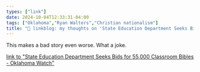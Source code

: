 ```yaml
---
types: ["link"]
date: 2024-10-04T12:33:31-04:00
tags: ["Oklahoma","Ryan Walters","Christian nationalism"]
title: "🔗 linkblog: my thoughts on 'State Education Department Seeks Bids for 55,000 Classroom Bibles - Oklahoma Watch'"
---
```

This makes a bad story even worse. What a joke.

[link to "State Education Department Seeks Bids for 55,000 Classroom Bibles - Oklahoma Watch"](https://oklahomawatch.org/2024/10/03/state-education-department-seeks-bids-for-55000-classroom-bibles/)
